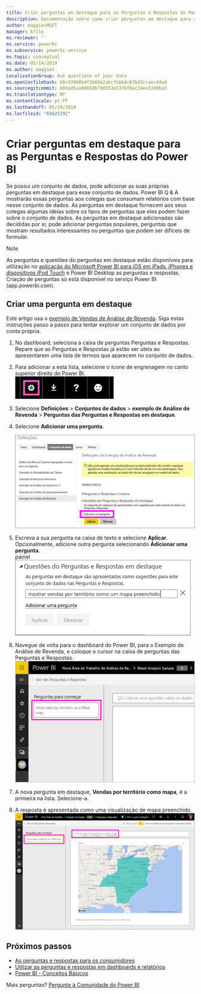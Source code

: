 ```yaml
---
title: Criar perguntas em destaque para as Perguntas e Respostas do Power BI
description: Documentação sobre como criar perguntas em destaque para as Perguntas e Respostas do Power BI
author: maggiesMSFT
manager: kfile
ms.reviewer: ''
ms.service: powerbi
ms.subservice: powerbi-service
ms.topic: conceptual
ms.date: 05/14/2019
ms.author: maggies
LocalizationGroup: Ask questions of your data
ms.openlocfilehash: b0c939b6b4f3b69a2abcfbbbdc63bd2ccaec44ad
ms.sourcegitcommit: 60dad5aa0d85db790553e537bf8ac34ee3289ba3
ms.translationtype: MT
ms.contentlocale: pt-PT
ms.lasthandoff: 05/29/2019
ms.locfileid: "65625292"
---
```

# <a name="create-featured-questions-for-power-bi-qa"></a>Criar perguntas em destaque para as Perguntas e Respostas do Power BI
Se possui um conjunto de dados, pode adicionar as suas próprias perguntas em destaque para esse conjunto de dados. Power BI Q & A mostrarão essas perguntas aos colegas que consumam relatórios com base nesse conjunto de dados.  As perguntas em destaque fornecem aos seus colegas algumas ideias sobre os tipos de perguntas que eles podem fazer sobre o conjunto de dados. As perguntas em destaque adicionadas são decididas por si; pode adicionar perguntas populares, perguntas que mostram resultados interessantes ou perguntas que podem ser difíceis de formular.


> [!NOTE]
> As perguntas e questões do perguntas em destaque estão disponíveis para utilização no [aplicação do Microsoft Power BI para iOS em iPads, iPhones e dispositivos iPod Touch](consumer/mobile/mobile-apps-ios-qna.md) e Power BI Desktop as perguntas e respostas. Criação de perguntas só está disponível no serviço Power BI (app.powerbi.com).
> 

## <a name="create-a-featured-question"></a>Criar uma pergunta em destaque

Este artigo usa o [exemplo de Vendas de Análise de Revenda](sample-datasets.md). Siga estas instruções passo a passo para tentar explorar um conjunto de dados por conta própria.

1. No dashboard, seleciona a caixa de perguntas Perguntas e Respostas.   Repare que as Perguntas e Respostas já estão ser úteis ao apresentarem uma lista de termos que aparecem no conjunto de dados.
2. Para adicionar a esta lista, selecione o ícone de engrenagem no canto superior direito do Power BI.  
   ![ícone de engrenagem](media/service-q-and-a-create-featured-questions/pbi_gearicon2.jpg)
3. Selecione **Definições** &gt; **Conjuntos de dados** &gt; **exemplo de Análise de Revenda** &gt; **Perguntas das Perguntas e Respostas em destaque**.  
4. Selecione **Adicionar uma pergunta**.
   
   ![Menu Definições](media/service-q-and-a-create-featured-questions/power-bi-settings.png)
5. Escreva a sua pergunta na caixa de texto e selecione **Aplicar**.   Opcionalmente, adicione outra pergunta selecionando **Adicionar uma pergunta**.  
   painel ![Perguntas das Perguntas e Respostas em destaque](media/service-q-and-a-create-featured-questions/power-bi-type-featured-question.png)
6. Navegue de volta para o dashboard do Power BI, para o Exemplo de Análise de Revenda, e coloque o cursor na caixa de perguntas das Perguntas e Respostas.   
   ![As perguntas e respostas de uma caixa de pergunta com pergunta em destaque](media/service-q-and-a-create-featured-questions/power-bi-qna-featured-question-to-start.png)
7. A nova pergunta em destaque, **Vendas por território como mapa**, é a primeira na lista. Selecione-a.  
8. A resposta é apresentada como uma visualização de mapa preenchido.  
   ![As perguntas e respostas em destaque respondida: visualização de mapa](media/service-q-and-a-create-featured-questions/power-bi-qna-featured-question.png)

## <a name="next-steps"></a>Próximos passos

- [As perguntas e respostas para os consumidores](consumer/end-user-q-and-a.md)  
- [Utilizar as perguntas e respostas em dashboards e relatórios](power-bi-tutorial-q-and-a.md)  
- [Power BI - Conceitos Básicos](consumer/end-user-basic-concepts.md)  

Mais perguntas? [Pergunte à Comunidade do Power BI](http://community.powerbi.com/)


